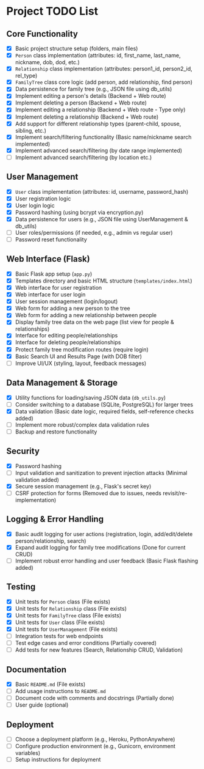 # Project TODO List

## Core Functionality
- [x] Basic project structure setup (folders, main files)
- [x] `Person` class implementation (attributes: id, first_name, last_name, nickname, dob, dod, etc.)
- [x] `Relationship` class implementation (attributes: person1_id, person2_id, rel_type)
- [x] `FamilyTree` class core logic (add person, add relationship, find person)
- [x] Data persistence for family tree (e.g., JSON file using db_utils)
- [x] Implement editing a person's details (Backend + Web route)
- [x] Implement deleting a person (Backend + Web route)
- [x] Implement editing a relationship (Backend + Web route - Type only)
- [x] Implement deleting a relationship (Backend + Web route)
- [x] Add support for different relationship types (parent-child, spouse, sibling, etc.)
- [x] Implement search/filtering functionality (Basic name/nickname search implemented)
- [x] Implement advanced search/filtering (by date range implemented)
- [ ] Implement advanced search/filtering (by location etc.)

## User Management
- [x] `User` class implementation (attributes: id, username, password_hash)
- [x] User registration logic
- [x] User login logic
- [x] Password hashing (using bcrypt via encryption.py)
- [x] Data persistence for users (e.g., JSON file using UserManagement & db_utils)
- [ ] User roles/permissions (if needed, e.g., admin vs regular user)
- [ ] Password reset functionality

## Web Interface (Flask)
- [x] Basic Flask app setup (`app.py`)
- [x] Templates directory and basic HTML structure (`templates/index.html`)
- [x] Web interface for user registration
- [x] Web interface for user login
- [x] User session management (login/logout)
- [x] Web form for adding a new person to the tree
- [x] Web form for adding a new relationship between people
- [x] Display family tree data on the web page (list view for people & relationships)
- [x] Interface for editing people/relationships
- [x] Interface for deleting people/relationships
- [x] Protect family tree modification routes (require login)
- [x] Basic Search UI and Results Page (with DOB filter)
- [ ] Improve UI/UX (styling, layout, feedback messages)

## Data Management & Storage
- [x] Utility functions for loading/saving JSON data (`db_utils.py`)
- [ ] Consider switching to a database (SQLite, PostgreSQL) for larger trees
- [x] Data validation (Basic date logic, required fields, self-reference checks added)
- [ ] Implement more robust/complex data validation rules
- [ ] Backup and restore functionality

## Security
- [x] Password hashing
- [ ] Input validation and sanitization to prevent injection attacks (Minimal validation added)
- [x] Secure session management (e.g., Flask's secret key)
- [ ] CSRF protection for forms (Removed due to issues, needs revisit/re-implementation)

## Logging & Error Handling
- [x] Basic audit logging for user actions (registration, login, add/edit/delete person/relationship, search)
- [x] Expand audit logging for family tree modifications (Done for current CRUD)
- [ ] Implement robust error handling and user feedback (Basic Flask flashing added)

## Testing
- [x] Unit tests for `Person` class (File exists)
- [x] Unit tests for `Relationship` class (File exists)
- [x] Unit tests for `FamilyTree` class (File exists)
- [x] Unit tests for `User` class (File exists)
- [x] Unit tests for `UserManagement` (File exists)
- [ ] Integration tests for web endpoints
- [ ] Test edge cases and error conditions (Partially covered)
- [ ] Add tests for new features (Search, Relationship CRUD, Validation)

## Documentation
- [x] Basic `README.md` (File exists)
- [ ] Add usage instructions to `README.md`
- [ ] Document code with comments and docstrings (Partially done)
- [ ] User guide (optional)

## Deployment
- [ ] Choose a deployment platform (e.g., Heroku, PythonAnywhere)
- [ ] Configure production environment (e.g., Gunicorn, environment variables)
- [ ] Setup instructions for deployment
